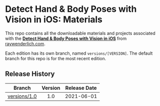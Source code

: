 # Detect Hand & Body Poses with Vision in iOS: Materials

This repo contains all the downloadable materials and projects associated with the **[Detect Hand & Body Poses with Vision in iOS](https://www.raywenderlich.com/21129427-detect-hand-body-poses-with-vision-in-ios)** from [raywenderlich.com](https://www.raywenderlich.com).

Each edition has its own branch, named `versions/[VERSION]`. The default branch for this repo is for the most recent edition.

## Release History

| Branch                                                                                  | Version | Release Date |
| --------------------------------------------------------------------------------------- |:-------:|:------------:|
| [versions/1.0](https://github.com/raywenderlich/video-vii-materials/tree/versions/1.0) | 1.0     | 2021-06-01   |
